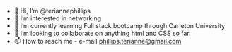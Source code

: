 - 👋 Hi, I’m @teriannephillips
- 👀 I’m interested in networking
- 🌱 I’m currently learning Full stack bootcamp through Carleton University
- 💞️ I’m looking to collaborate on anything html and CSS so far. 
- 📫 How to reach me - e-mail phillips.terianne@gmail.com

<!---
teriannephillips/teriannephillips is a ✨ special ✨ repository because its `README.md` (this file) appears on your GitHub profile.
You can click the Preview link to take a look at your changes.
--->
